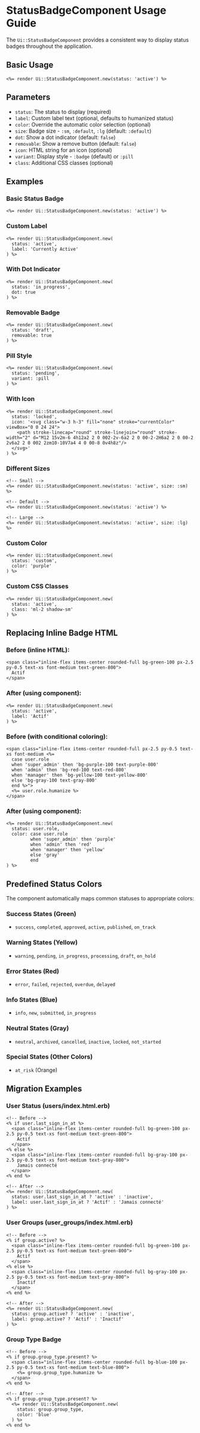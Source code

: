 # StatusBadgeComponent Usage Guide

The `Ui::StatusBadgeComponent` provides a consistent way to display status badges throughout the application.

## Basic Usage

```erb
<%= render Ui::StatusBadgeComponent.new(status: 'active') %>
```

## Parameters

- `status`: The status to display (required)
- `label`: Custom label text (optional, defaults to humanized status)
- `color`: Override the automatic color selection (optional)
- `size`: Badge size - `:sm`, `:default`, `:lg` (default: `:default`)
- `dot`: Show a dot indicator (default: `false`)
- `removable`: Show a remove button (default: `false`)
- `icon`: HTML string for an icon (optional)
- `variant`: Display style - `:badge` (default) or `:pill`
- `class`: Additional CSS classes (optional)

## Examples

### Basic Status Badge
```erb
<%= render Ui::StatusBadgeComponent.new(status: 'active') %>
```

### Custom Label
```erb
<%= render Ui::StatusBadgeComponent.new(
  status: 'active',
  label: 'Currently Active'
) %>
```

### With Dot Indicator
```erb
<%= render Ui::StatusBadgeComponent.new(
  status: 'in_progress',
  dot: true
) %>
```

### Removable Badge
```erb
<%= render Ui::StatusBadgeComponent.new(
  status: 'draft',
  removable: true
) %>
```

### Pill Style
```erb
<%= render Ui::StatusBadgeComponent.new(
  status: 'pending',
  variant: :pill
) %>
```

### With Icon
```erb
<%= render Ui::StatusBadgeComponent.new(
  status: 'locked',
  icon: '<svg class="w-3 h-3" fill="none" stroke="currentColor" viewBox="0 0 24 24">
    <path stroke-linecap="round" stroke-linejoin="round" stroke-width="2" d="M12 15v2m-6 4h12a2 2 0 002-2v-6a2 2 0 00-2-2H6a2 2 0 00-2 2v6a2 2 0 002 2zm10-10V7a4 4 0 00-8 0v4h8z"/>
  </svg>'
) %>
```

### Different Sizes
```erb
<!-- Small -->
<%= render Ui::StatusBadgeComponent.new(status: 'active', size: :sm) %>

<!-- Default -->
<%= render Ui::StatusBadgeComponent.new(status: 'active') %>

<!-- Large -->
<%= render Ui::StatusBadgeComponent.new(status: 'active', size: :lg) %>
```

### Custom Color
```erb
<%= render Ui::StatusBadgeComponent.new(
  status: 'custom',
  color: 'purple'
) %>
```

### Custom CSS Classes
```erb
<%= render Ui::StatusBadgeComponent.new(
  status: 'active',
  class: 'ml-2 shadow-sm'
) %>
```

## Replacing Inline Badge HTML

### Before (inline HTML):
```erb
<span class="inline-flex items-center rounded-full bg-green-100 px-2.5 py-0.5 text-xs font-medium text-green-800">
  Actif
</span>
```

### After (using component):
```erb
<%= render Ui::StatusBadgeComponent.new(
  status: 'active',
  label: 'Actif'
) %>
```

### Before (with conditional coloring):
```erb
<span class="inline-flex items-center rounded-full px-2.5 py-0.5 text-xs font-medium <%= 
  case user.role
  when 'super_admin' then 'bg-purple-100 text-purple-800'
  when 'admin' then 'bg-red-100 text-red-800'
  when 'manager' then 'bg-yellow-100 text-yellow-800'
  else 'bg-gray-100 text-gray-800'
  end %>">
  <%= user.role.humanize %>
</span>
```

### After (using component):
```erb
<%= render Ui::StatusBadgeComponent.new(
  status: user.role,
  color: case user.role
         when 'super_admin' then 'purple'
         when 'admin' then 'red'
         when 'manager' then 'yellow'
         else 'gray'
         end
) %>
```

## Predefined Status Colors

The component automatically maps common statuses to appropriate colors:

### Success States (Green)
- `success`, `completed`, `approved`, `active`, `published`, `on_track`

### Warning States (Yellow)
- `warning`, `pending`, `in_progress`, `processing`, `draft`, `on_hold`

### Error States (Red)
- `error`, `failed`, `rejected`, `overdue`, `delayed`

### Info States (Blue)
- `info`, `new`, `submitted`, `in_progress`

### Neutral States (Gray)
- `neutral`, `archived`, `cancelled`, `inactive`, `locked`, `not_started`

### Special States (Other Colors)
- `at_risk` (Orange)

## Migration Examples

### User Status (users/index.html.erb)
```erb
<!-- Before -->
<% if user.last_sign_in_at %>
  <span class="inline-flex items-center rounded-full bg-green-100 px-2.5 py-0.5 text-xs font-medium text-green-800">
    Actif
  </span>
<% else %>
  <span class="inline-flex items-center rounded-full bg-gray-100 px-2.5 py-0.5 text-xs font-medium text-gray-800">
    Jamais connecté
  </span>
<% end %>

<!-- After -->
<%= render Ui::StatusBadgeComponent.new(
  status: user.last_sign_in_at ? 'active' : 'inactive',
  label: user.last_sign_in_at ? 'Actif' : 'Jamais connecté'
) %>
```

### User Groups (user_groups/index.html.erb)
```erb
<!-- Before -->
<% if group.active? %>
  <span class="inline-flex items-center rounded-full bg-green-100 px-2.5 py-0.5 text-xs font-medium text-green-800">
    Actif
  </span>
<% else %>
  <span class="inline-flex items-center rounded-full bg-gray-100 px-2.5 py-0.5 text-xs font-medium text-gray-800">
    Inactif
  </span>
<% end %>

<!-- After -->
<%= render Ui::StatusBadgeComponent.new(
  status: group.active? ? 'active' : 'inactive',
  label: group.active? ? 'Actif' : 'Inactif'
) %>
```

### Group Type Badge
```erb
<!-- Before -->
<% if group.group_type.present? %>
  <span class="inline-flex items-center rounded-full bg-blue-100 px-2.5 py-0.5 text-xs font-medium text-blue-800">
    <%= group.group_type.humanize %>
  </span>
<% end %>

<!-- After -->
<% if group.group_type.present? %>
  <%= render Ui::StatusBadgeComponent.new(
    status: group.group_type,
    color: 'blue'
  ) %>
<% end %>
```